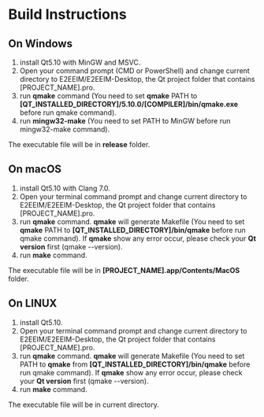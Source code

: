 # Build Instructions #
 ## On Windows ##
  1. install Qt5.10 with MinGW and MSVC.
  2. Open your command prompt (CMD or PowerShell) and change current directory to E2EEIM/E2EEIM-Desktop, the Qt project folder that contains [PROJECT_NAME].pro.
  3. run **qmake** command (You need to set **qmake** PATH to **[QT_INSTALLED_DIRECTORY]/5.10.0/[COMPILER]/bin/qmake.exe** before run qmake command).
  4. run **mingw32-make** (You need to set PATH to MinGW before run mingw32-make command).
  
The executable file will be in **release** folder.




## On macOS ##
  1. install Qt5.10 with Clang 7.0.
  2. Open your terminal command prompt and change current directory to E2EEIM/E2EEIM-Desktop, the Qt project folder that contains [PROJECT_NAME].pro.
  3. run **qmake** command. **qmake** will generate Makefile (You need to set **qmake** PATH to **[QT_INSTALLED_DIRECTORY]/bin/qmake** before run qmake command). If **qmake** show any error occur, please check your **Qt version** first (qmake --version).
  4. run **make** command.
  
The executable file will be in **[PROJECT_NAME].app/Contents/MacOS** folder.




## On LINUX ##
  1. install Qt5.10.
  2. Open your terminal command prompt and change current directory to E2EEIM/E2EEIM-Desktop, the Qt project folder that contains [PROJECT_NAME].pro.
  3. run **qmake** command. **qmake** will generate Makefile (You need to set PATH to **qmake** from **[QT_INSTALLED_DIRECTORY]/bin/qmake** before run qmake command). If **qmake** show any error occur, please check your **Qt version**  first (qmake --version).
  4. run **make** command.
  
The executable file will be in current directory.
